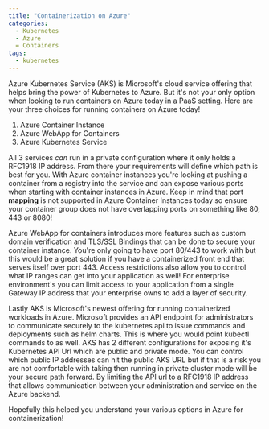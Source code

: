 ```yaml
---
title: "Containerization on Azure"
categories:
  - Kubernetes
  - Azure
  = Containers
tags:
  - kubernetes
---
```



Azure Kubernetes Service (AKS) is Microsoft's cloud service offering that helps bring the power of Kubernetes to Azure. But it's not your only option when looking to run containers on Azure today in a PaaS setting. Here are your three choices for running containers on Azure today!

1. Azure Container Instance
2. Azure WebApp for Containers
3. Azure Kubernetes Service


All 3 services *can* run in a private configuration where it only holds a RFC1918 IP address. From there your requirements will define which path is best for you. With Azure container instances you're looking at pushing a container from a registry into the service and can expose various ports when starting with container instances in Azure. Keep in mind that port **mapping** is not supported in Azure Container Instances today so ensure your container group does not have overlapping ports on something like 80, 443 or 8080!

Azure WebApp for containers introduces more features such as custom domain verification and TLS/SSL Bindings that can be done to secure your container instance. You're only going to have port 80/443 to work with but this would be a great solution if you have a containerized front end that serves itself over port 443. Access restrictions also allow you to control what IP ranges can get into your application as well! For enterprise environment's you can limit access to your application from a single Gateway IP address that your enterprise owns to add a layer of security.

Lastly AKS is Microsoft's newest offering for running containerized workloads in Azure. Microsoft provides an API endpoint for administrators to communicate securely to the kubernetes api to issue commands and deployments such as helm charts. This is where you would point kubectl commands to as well. AKS has 2 different configurations for exposing it's Kubernetes API Url which are public and private mode. You can control which public IP addresses can hit the public AKS URL but if that is a risk you are not comfortable with taking then running in private cluster mode will be your secure path forward. By limiting the API url to a RFC1918 IP address that allows communication between your administration and service on the Azure backend. 

Hopefully this helped you understand your various options in Azure for containerization!